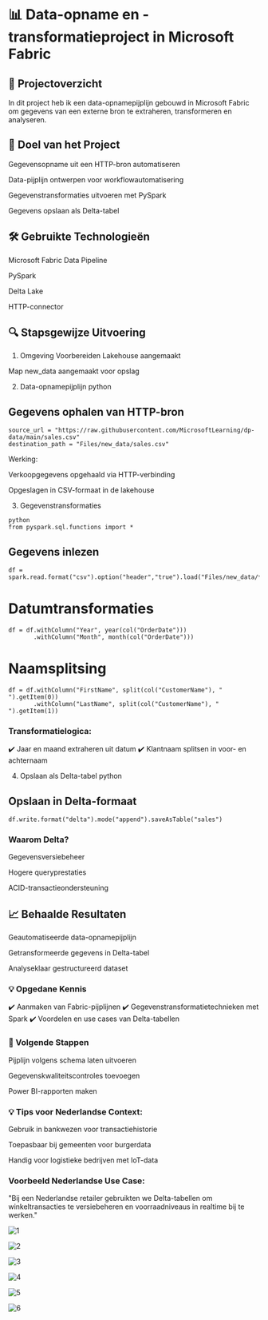 # 📊 Data-opname en -transformatieproject in Microsoft Fabric
## 🌟 Projectoverzicht
In dit project heb ik een data-opnamepijplijn gebouwd in Microsoft Fabric om gegevens van een externe bron te extraheren, transformeren en analyseren.

## 🎯 Doel van het Project
Gegevensopname uit een HTTP-bron automatiseren

Data-pijplijn ontwerpen voor workflowautomatisering

Gegevenstransformaties uitvoeren met PySpark

Gegevens opslaan als Delta-tabel

## 🛠️ Gebruikte Technologieën
Microsoft Fabric Data Pipeline

PySpark

Delta Lake

HTTP-connector

## 🔍 Stapsgewijze Uitvoering
1. Omgeving Voorbereiden
Lakehouse aangemaakt

Map new_data aangemaakt voor opslag

2. Data-opnamepijplijn
python
##  Gegevens ophalen van HTTP-bron
```
source_url = "https://raw.githubusercontent.com/MicrosoftLearning/dp-data/main/sales.csv"
destination_path = "Files/new_data/sales.csv"
```
Werking:

Verkoopgegevens opgehaald via HTTP-verbinding

Opgeslagen in CSV-formaat in de lakehouse

3. Gegevenstransformaties
```
python
from pyspark.sql.functions import *
```

## Gegevens inlezen
```
df = spark.read.format("csv").option("header","true").load("Files/new_data/*.csv")
```

# Datumtransformaties
```
df = df.withColumn("Year", year(col("OrderDate"))) 
       .withColumn("Month", month(col("OrderDate")))
```

# Naamsplitsing
```
df = df.withColumn("FirstName", split(col("CustomerName"), " ").getItem(0))
       .withColumn("LastName", split(col("CustomerName"), " ").getItem(1))
```

### Transformatielogica:
✔️ Jaar en maand extraheren uit datum
✔️ Klantnaam splitsen in voor- en achternaam

4. Opslaan als Delta-tabel
python
## Opslaan in Delta-formaat
```
df.write.format("delta").mode("append").saveAsTable("sales")
```
### Waarom Delta?

Gegevensversiebeheer

Hogere queryprestaties

ACID-transactieondersteuning

## 📈 Behaalde Resultaten
Geautomatiseerde data-opnamepijplijn

Getransformeerde gegevens in Delta-tabel

Analyseklaar gestructureerd dataset

### 💡 Opgedane Kennis
✔️ Aanmaken van Fabric-pijplijnen
✔️ Gegevenstransformatietechnieken met Spark
✔️ Voordelen en use cases van Delta-tabellen

### 🚀 Volgende Stappen
Pijplijn volgens schema laten uitvoeren

Gegevenskwaliteitscontroles toevoegen

Power BI-rapporten maken



### 💡 Tips voor Nederlandse Context:

Gebruik in bankwezen voor transactiehistorie

Toepasbaar bij gemeenten voor burgerdata

Handig voor logistieke bedrijven met IoT-data

### Voorbeeld Nederlandse Use Case:
"Bij een Nederlandse retailer gebruikten we Delta-tabellen om winkeltransacties te versiebeheren en voorraadniveaus in realtime bij te werken."

![1](./images/1.png)

![2](./images/2.png)

![3](./images/3.png)

![4](./images/4.png)

![5](./images/5.png)

![6](./images/6.png)